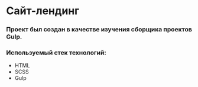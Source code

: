 # Сайт-лендинг

### Проект был создан в качестве изучения сборщика проектов Gulp.

### Используемый стек технологий:
- HTML
- SCSS
- Gulp
